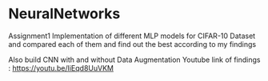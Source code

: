 # NeuralNetworks

Assignment1
Implementation of different MLP models for CIFAR-10 Dataset and compared each of them and find out the best according to my findings

Also build CNN with and without Data Augmentation
Youtube link of findings : https://youtu.be/IiEqd8UuVKM
